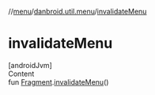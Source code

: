 //[menu](../index.md)/[danbroid.util.menu](index.md)/[invalidateMenu](invalidate-menu.md)



# invalidateMenu  
[androidJvm]  
Content  
fun [Fragment](https://developer.android.com/reference/kotlin/androidx/fragment/app/Fragment.html).[invalidateMenu](invalidate-menu.md)()  



